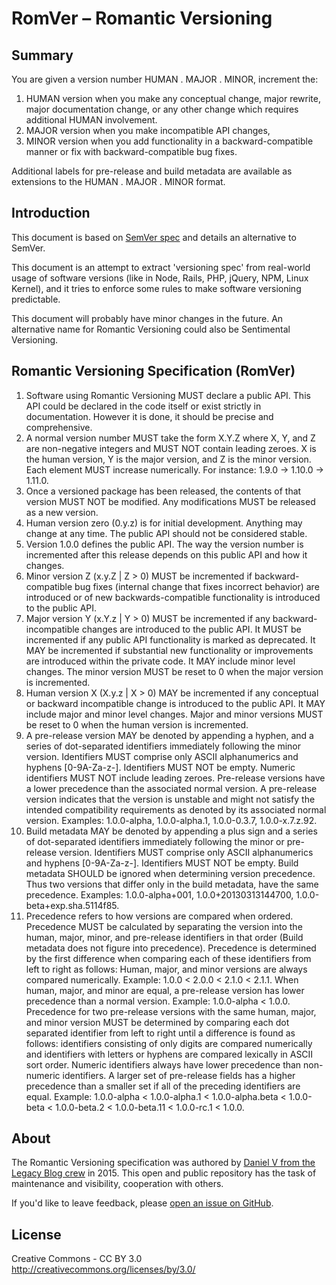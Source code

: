 # RomVer – Romantic Versioning

## Summary

You are given a version number HUMAN . MAJOR . MINOR,  increment the:

1. HUMAN version when you make any conceptual change, major rewrite, major documentation change, or any other change which requires additional HUMAN involvement.
2. MAJOR  version when you make incompatible API changes,
3. MINOR version when you add functionality in a backward-compatible manner or fix with backward-compatible bug fixes.

Additional labels for pre-release and build metadata are available as extensions to the HUMAN . MAJOR . MINOR format.

## Introduction

This document is based on [SemVer spec](https://semver.org/) and details an alternative to SemVer.

This document is an attempt to extract 'versioning spec' from real-world usage of software versions (like in Node, Rails, PHP, jQuery, NPM, Linux Kernel), and it tries to enforce some rules to make software versioning predictable.

This document will probably have minor changes in the future. An alternative name for Romantic Versioning could also be Sentimental Versioning.

## Romantic Versioning Specification (RomVer)

1. Software using Romantic Versioning MUST declare a public API. This API could be declared in the code itself or exist strictly in documentation. However it is done, it should be precise and comprehensive.
2. A normal version number MUST take the form X.Y.Z where X, Y, and Z are non-negative integers and MUST NOT contain leading zeroes. X is the human version, Y is the major version, and Z is the minor version. Each element MUST increase numerically. For instance: 1.9.0 -> 1.10.0 -> 1.11.0.
3. Once a versioned package has been released, the contents of that version MUST NOT be modified. Any modifications MUST be released as a new version.
4. Human version zero (0.y.z) is for initial development. Anything may change at any time. The public API should not be considered stable.
5. Version 1.0.0 defines the public API. The way the version number is incremented after this release depends on this public API and how it changes.
6. Minor version Z (x.y.Z | Z > 0) MUST be incremented if backward-compatible bug fixes (internal change that fixes incorrect behavior) are introduced or of new backwards-compatible functionality is introduced to the public API.
7. Major version Y (x.Y.z | Y > 0) MUST be incremented if any backward-incompatible changes are introduced to the public API. It MUST be incremented if any public API functionality is marked as deprecated. It MAY be incremented if substantial new functionality or improvements are introduced within the private code. It MAY include minor level changes. The minor version MUST be reset to 0 when the major version is incremented.
8. Human version X (X.y.z | X > 0) MAY be incremented if any conceptual or backward incompatible change is introduced to the public API. It MAY include major and minor level changes. Major and minor versions MUST be reset to 0 when the human version is incremented.
9. A pre-release version MAY be denoted by appending a hyphen, and a series of dot-separated identifiers immediately following the minor version. Identifiers MUST comprise only ASCII alphanumerics and hyphens [0-9A-Za-z-]. Identifiers MUST NOT be empty. Numeric identifiers MUST NOT include leading zeroes. Pre-release versions have a lower precedence than the associated normal version. A pre-release version indicates that the version is unstable and might not satisfy the intended compatibility requirements as denoted by its associated normal version. Examples: 1.0.0-alpha, 1.0.0-alpha.1, 1.0.0-0.3.7, 1.0.0-x.7.z.92.
10. Build metadata MAY be denoted by appending a plus sign and a series of dot-separated identifiers immediately following the minor or pre-release version. Identifiers MUST comprise only ASCII alphanumerics and hyphens [0-9A-Za-z-]. Identifiers MUST NOT be empty. Build metadata SHOULD be ignored when determining version precedence. Thus two versions that differ only in the build metadata, have the same precedence. Examples: 1.0.0-alpha+001, 1.0.0+20130313144700, 1.0.0-beta+exp.sha.5114f85.
11. Precedence refers to how versions are compared when ordered. Precedence MUST be calculated by separating the version into the human, major, minor, and pre-release identifiers in that order (Build metadata does not figure into precedence). Precedence is determined by the first difference when comparing each of these identifiers from left to right as follows: Human, major, and minor versions are always compared numerically. Example: 1.0.0 < 2.0.0 < 2.1.0 < 2.1.1. When human, major, and minor are equal, a pre-release version has lower precedence than a normal version. Example: 1.0.0-alpha < 1.0.0. Precedence for two pre-release versions with the same human, major, and minor version MUST be determined by comparing each dot separated identifier from left to right until a difference is found as follows: identifiers consisting of only digits are compared numerically and identifiers with letters or hyphens are compared lexically in ASCII sort order. Numeric identifiers always have lower precedence than non-numeric identifiers. A larger set of pre-release fields has a higher precedence than a smaller set if all of the preceding identifiers are equal. Example: 1.0.0-alpha < 1.0.0-alpha.1 < 1.0.0-alpha.beta < 1.0.0-beta < 1.0.0-beta.2 < 1.0.0-beta.11 < 1.0.0-rc.1 < 1.0.0.

About
-----

The Romantic Versioning specification was authored by [Daniel V from the Legacy Blog crew](http://blog.legacyteam.info/2015/12/romver-romantic-versioning/) in 2015. This open and public repository has the task of maintenance and visibility, cooperation with others.

If you'd like to leave feedback, please [open an issue on
GitHub](https://github.com/romversioning/romver/issues).


License
-------

Creative Commons - CC BY 3.0
http://creativecommons.org/licenses/by/3.0/
